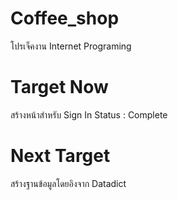 # Coffee_shop
โปรเจ็คงาน Internet Programing

# Target Now
สร้างหน้าสำหรับ Sign In
Status : Complete

# Next Target
สร้างฐานข้อมูลโดยอิงจาก Datadict